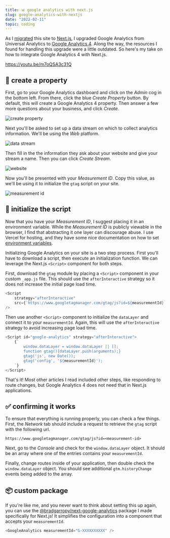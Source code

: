 ```yaml
---
title: 📊 google analytics with next.js
slug: google-analytics-with-nextjs
date: "2022-02-11"
topic: coding
---
```


As I [migrated][migrating-to-nextjs] this site to [Next.js][nextjs], I upgraded Google Analytics from Universal Analytics to [Google Analytics 4][ga4]. Along the way, the resources I found for handling this upgrade were a little outdated. So here's my take on how to integrate Google Analytics 4 with Next.js.

https://youtu.be/m7oQSA3c31Q

## 🏡 create a property

First, go to your Google Analytics dashboard and click on the _Admin_ cog in the bottom left. From there, click the blue _Create Property_ button. By default, this will create a Google Analytics 4 property. Then answer a few more questions about your business, and click _Create_.

![create property][ga-create-property]

Next you'll be asked to set up a data stream on which to collect analytics information. We'll be using the _Web_ platform.

![data stream][ga-data-stream]

Then fill in the the information they ask about your website and give your stream a name. Then you can click _Create Stream_.

![website][ga-website]

Now you'll be presented with your _Measurement ID_. Copy this value, as we'll be using it to initialize the `gtag` script on your site.

![measurement id][ga-measurement-id]

## 📜 initialize the script

Now that you have your _Measurement ID_, I suggest placing it in an environment variable. While the _Measurement ID_ is publicly viewable in the browser, I find that abstracting it one layer can discourage abuse. I use Vercel for hosting, and they have some nice documentation on how to set [environment variables][vercel-env].

Initializing Google Analytics on your site is a two step process. First you'll have to download a script, then execute an initialization function. We can leverage the Next.js `<Script>` component for both steps.

First, download the `gtag` module by placing a `<Script>` component in your custom `_app.js` file. This should use the `afterInteractive` strategy so it does not increase the initial page load time.

```typescript
<Script
    strategy="afterInteractive"
    src={`https://www.googletagmanager.com/gtag/js?id=${measurementId}`}
/>
```

Then use another `<Script>` component to initialize the `dataLayer` and connect it to your `measurementId`. Again, this will use the `afterInteractive` strategy to avoid increasing page load time.

```typescript
<Script id="google-analytics" strategy="afterInteractive">
    {`
        window.dataLayer = window.dataLayer || [];
        function gtag(){dataLayer.push(arguments);}
        gtag('js', new Date());
        gtag('config', '${measurementId}');
    `}
</Script>
```

That's it! Most other articles I read included other steps, like responding to route changes, but Google Analytics 4 does not need that in Next.js applications.

## ✅ confirming it works

To ensure that everything is running properly, you can check a few things. First, the _Network_ tab should include a request to retrieve the `gtag` script with the following url.

```
https://www.googletagmanager.com/gtag/js?id=<measurement-id>
```

Next, go to the _Console_ and check for the `window.dataLayer` object. It should be an array where one of the entries contains your `measurementId`.

Finally, change routes inside of your application, then double check the `window.dataLayer` object. You should see additional `gtm.historyChange` events being added to the array.

## 📦 custom package

If you're like me, and you never want to think about setting this up again, you can use the [@bradgarropy/next-google-analytics][next-google-analytics] package I made specifically for Next.js! It simplifies the configuration into a component that accepts your `measurementId`.

```typescript
<GoogleAnalytics measurementId="G-XXXXXXXXXX" />
```

[next-google-analytics]: https://github.com/bradgarropy/next-google-analytics
[google-analytics]: https://analytics.google.com
[next]: https://nextjs.org
[ga-create-property]: /images/posts/ga-create-property.png
[ga-data-stream]: /images/posts/ga-data-stream.png
[ga-website]: /images/posts/ga-website.png
[ga-measurement-id]: /images/posts/ga-measurement-id.png
[migrating-to-nextjs]: /blog/migrating-to-nextjs
[ga4]: https://developers.google.com/analytics/devguides/collection/ga4
[nextjs]: https://nextjs.org
[vercel-env]: https://vercel.com/docs/concepts/projects/environment-variables
